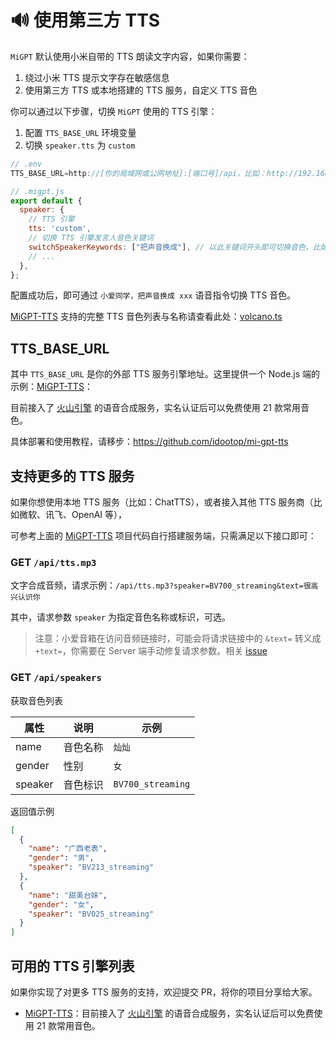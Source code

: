 # 🔊 使用第三方 TTS

`MiGPT` 默认使用小米自带的 TTS 朗读文字内容，如果你需要：

1. 绕过小米 TTS 提示文字存在敏感信息
2. 使用第三方 TTS 或本地搭建的 TTS 服务，自定义 TTS 音色

你可以通过以下步骤，切换 `MiGPT` 使用的 TTS 引擎：

1. 配置 `TTS_BASE_URL` 环境变量
2. 切换 `speaker.tts` 为 `custom`

```js
// .env
TTS_BASE_URL=http://[你的局域网或公网地址]:[端口号]/api，比如：http://192.168.31.205:4321/api

// .migpt.js
export default {
  speaker: {
    // TTS 引擎
    tts: 'custom',
    // 切换 TTS 引擎发言人音色关键词
    switchSpeakerKeywords: ["把声音换成"], // 以此关键词开头即可切换音色，比如：把声音换成 xxx
    // ...
  },
};
```

配置成功后，即可通过 `小爱同学，把声音换成 xxx` 语音指令切换 TTS 音色。

[MiGPT-TTS](https://github.com/idootop/mi-gpt-tts) 支持的完整 TTS 音色列表与名称请查看此处：[volcano.ts](https://github.com/idootop/mi-gpt-tts/blob/main/src/tts/volcano.ts)

## TTS_BASE_URL

其中 `TTS_BASE_URL` 是你的外部 TTS 服务引擎地址。这里提供一个 Node.js 端的示例：[MiGPT-TTS](https://github.com/idootop/mi-gpt-tts)：

目前接入了 [火山引擎](https://www.volcengine.com/docs/6561/79817) 的语音合成服务，实名认证后可以免费使用 21 款常用音色。

具体部署和使用教程，请移步：https://github.com/idootop/mi-gpt-tts

## 支持更多的 TTS 服务

如果你想使用本地 TTS 服务（比如：ChatTTS），或者接入其他 TTS 服务商（比如微软、讯飞、OpenAI 等），

可参考上面的 [MiGPT-TTS](https://github.com/idootop/mi-gpt-tts) 项目代码自行搭建服务端，只需满足以下接口即可：

### GET `/api/tts.mp3`

文字合成音频，请求示例：`/api/tts.mp3?speaker=BV700_streaming&text=很高兴认识你`

其中，请求参数 `speaker` 为指定音色名称或标识，可选。

> 注意：小爱音箱在访问音频链接时，可能会将请求链接中的 `&text=` 转义成 `+text=`，你需要在 Server 端手动修复请求参数。相关 [issue](https://github.com/idootop/mi-gpt/issues/120)

### GET `/api/speakers`

获取音色列表

| 属性    | 说明     | 示例              |
| ------- | -------- | ----------------- |
| name    | 音色名称 | `灿灿`            |
| gender  | 性别     | `女`              |
| speaker | 音色标识 | `BV700_streaming` |

返回值示例

```json
[
  {
    "name": "广西老表",
    "gender": "男",
    "speaker": "BV213_streaming"
  },
  {
    "name": "甜美台妹",
    "gender": "女",
    "speaker": "BV025_streaming"
  }
]
```

## 可用的 TTS 引擎列表

如果你实现了对更多 TTS 服务的支持，欢迎提交 PR，将你的项目分享给大家。

- [MiGPT-TTS](https://github.com/idootop/mi-gpt-tts)：目前接入了 [火山引擎](https://www.volcengine.com/docs/6561/79817) 的语音合成服务，实名认证后可以免费使用 21 款常用音色。
